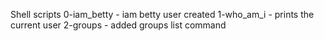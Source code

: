 Shell scripts
0-iam_betty - iam betty user created
1-who_am_i - prints the current user
2-groups - added groups list command
